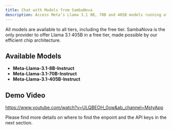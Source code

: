 ```yaml
---
title: Chat with Models from SambaNova
description: Access Meta’s Llama 3.1 8B, 70B and 405B models running at full precision and 10x the speed of GPUs via the SambaNova Cloud API!
---
```


All models are available to all tiers, including the free tier. SambaNova is the only provider to offer Llama 3.1 405B in a free tier, made possible by our efficient chip architecture.

## **Available Models**
- **Meta-Llama-3.1-8B-Instruct**
- **Meta-Llama-3.1-70B-Instruct**
- **Meta-Llama-3.1-405B-Instruct**

## **Demo Video**
https://www.youtube.com/watch?v=ULQBEOH_0ow&ab_channel=MstyApp

Please find more details on where to find the enpoint and the API keys in the next section.
